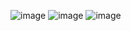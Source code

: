 ![image](https://github.com/user-attachments/assets/75ee26aa-480b-4f48-9282-60ad95bd27a6)
![image](https://github.com/user-attachments/assets/eb913a3a-3671-47b6-8460-e66efe7e4f2e)
![image](https://github.com/user-attachments/assets/bd68d864-6fc9-4326-aa0d-c3dcad2bf15f)
